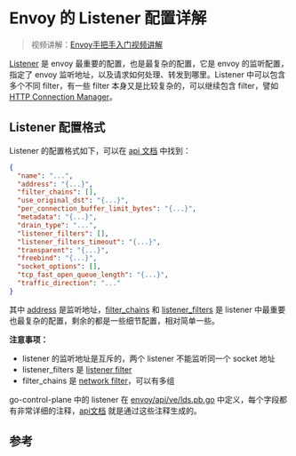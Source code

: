 <!-- toc -->
# Envoy 的 Listener 配置详解

>视频讲解：[Envoy手把手入门视频讲解](https://study.163.com/course/courseMain.htm?share=2&shareId=400000000376006&courseId=1209487865&_trace_c_p_k2_=18c88dad391f427b9e40e0795d8d939d)

[Listener][1] 是 envoy 最重要的配置，也是最复杂的配置，它是 envoy 的监听配置，指定了 envoy 监听地址，以及请求如何处理、转发到哪里。Listener 中可以包含多个不同 filter，有一些 filter 本身又是比较复杂的，可以继续包含 filter，譬如 [HTTP Connection Manager](./network-filter.md#envoyhttpconnectionmanager)。

## Listener 配置格式

Listener 的配置格式如下，可以在 [api 文档][2] 中找到：

```json
{
  "name": "...",
  "address": "{...}",
  "filter_chains": [],
  "use_original_dst": "{...}",
  "per_connection_buffer_limit_bytes": "{...}",
  "metadata": "{...}",
  "drain_type": "...",
  "listener_filters": [],
  "listener_filters_timeout": "{...}",
  "transparent": "{...}",
  "freebind": "{...}",
  "socket_options": [],
  "tcp_fast_open_queue_length": "{...}",
  "traffic_direction": "..."
}
```

其中 [address][3] 是监听地址，[filter_chains][4] 和 [listener_filters][5] 是 listener 中最重要也最复杂的配置，剩余的都是一些细节配置，相对简单一些。

**注意事项：**

* listener 的监听地址是互斥的，两个 listener 不能监听同一个 socket 地址
* listener_filters 是 [listener filter](./listener-filter.md)
* filter_chains 是 [network filter](./network-filter.md)，可以有多组

go-control-plane 中的 listener 在 [envoy/api/ve/lds.pb.go][11] 中定义，每个字段都有非常详细的注释，[api文档][2] 就是通过这些注释生成的。

## 参考

[1]: https://www.envoyproxy.io/docs/envoy/latest/api-v2/listeners/listeners "Listeners"
[2]: https://www.envoyproxy.io/docs/envoy/latest/api-v2/api/v2/lds.proto#envoy-api-msg-listener "Listener configuration overview"
[3]: https://www.envoyproxy.io/docs/envoy/latest/api-v2/api/v2/core/address.proto#envoy-api-msg-core-address "core.Address"
[4]: https://www.envoyproxy.io/docs/envoy/latest/api-v2/api/v2/listener/listener.proto#envoy-api-msg-listener-filterchain "listener.FilterChain"
[5]: https://www.envoyproxy.io/docs/envoy/latest/api-v2/api/v2/listener/listener.proto#envoy-api-msg-listener-listenerfilter  "listener.ListenerFilter"
[6]: https://www.envoyproxy.io/docs/envoy/latest/api-v2/config/config#  "Extensions"
[7]: https://www.lijiaocn.com/%E9%A1%B9%E7%9B%AE/2018/12/29/envoy-07-features-2-dynamic-discovery.html#go-control-plane "go-control-plane"
[8]: https://github.com/envoyproxy/go-control-plane/blob/v0.8.4/envoy/api/v2/lds.pb.go "go-control-plane/envoy/api/v2/lds.pb.go"
[9]: https://github.com/envoyproxy/go-control-plane/blob/v0.8.4/envoy/api/v2/listener/listener.pb.go "envoy/api/v2/listener/listener.pb.go"
[10]: https://github.com/envoyproxy/go-control-plane/tree/v0.8.4/envoy/config/filter "go-control-plane/envoy/config/filter/"
[11]: https://github.com/envoyproxy/go-control-plane/blob/master/envoy/api/v2/lds.pb.go#L67 "type Listener struct"
